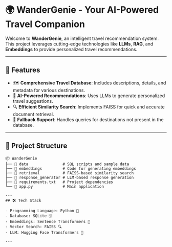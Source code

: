 # 🌍 WanderGenie - Your AI-Powered Travel Companion  

Welcome to **WanderGenie**, an intelligent travel recommendation system.  
This project leverages cutting-edge technologies like **LLMs**, **RAG**, and **Embeddings** to provide personalized travel recommendations.  

---

## 🚀 Features  

- 🗺️ **Comprehensive Travel Database**: Includes descriptions, details, and metadata for various destinations.  
- 🧠 **AI-Powered Recommendations**: Uses LLMs to generate personalized travel suggestions.  
- 🔍 **Efficient Similarity Search**: Implements FAISS for quick and accurate document retrieval.  
- 💬 **Fallback Support**: Handles queries for destinations not present in the database.  

---

## 📂 Project Structure  

```plaintext
📦 WanderGenie  
├── 📁 data               # SQL scripts and sample data  
├── 📁 embeddings         # Code for generating embeddings  
├── 📁 retrieval          # FAISS-based similarity search  
├── 📁 response_generator # LLM-based response generation  
├── 📄 requirements.txt   # Project dependencies  
└── 📄 app.py             # Main application  

---
## 🛠️ Tech Stack

- Programming Language: Python 🐍
- Database: SQLite 🗄️
- Embeddings: Sentence Transformers 📘
- Vector Search: FAISS 🔍
- LLM: Hugging Face Transformers 🤗

---